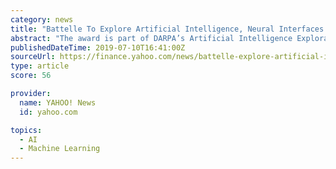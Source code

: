 ```yaml
---
category: news
title: "Battelle To Explore Artificial Intelligence, Neural Interfaces with DARPA Award"
abstract: "The award is part of DARPA’s Artificial Intelligence Exploration ... stable long-term neural decoding using end-to-end deep neural network decoders to learn optimal features from the raw ..."
publishedDateTime: 2019-07-10T16:41:00Z
sourceUrl: https://finance.yahoo.com/news/battelle-explore-artificial-intelligence-neural-120000677.html
type: article
score: 56

provider:
  name: YAHOO! News
  id: yahoo.com

topics:
  - AI
  - Machine Learning
---
```

